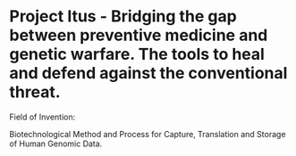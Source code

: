 # Project Itus - Bridging the gap between preventive medicine and genetic warfare. The tools to heal and defend against the conventional threat.

Field of Invention:

Biotechnological Method and Process for Capture, Translation and Storage of Human Genomic Data.

